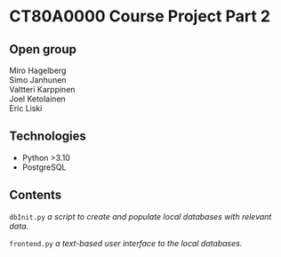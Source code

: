 # CT80A0000 Course Project Part 2

## Open group
Miro Hagelberg<br>
Simo Janhunen<br>
Valtteri Karppinen<br>
Joel Ketolainen<br>
Eric Liski

## Technologies
- Python >3.10
- PostgreSQL

## Contents

`dbInit.py`
_a script to create and populate local databases with relevant data._

`frontend.py`
_a text-based user interface to the local databases._
